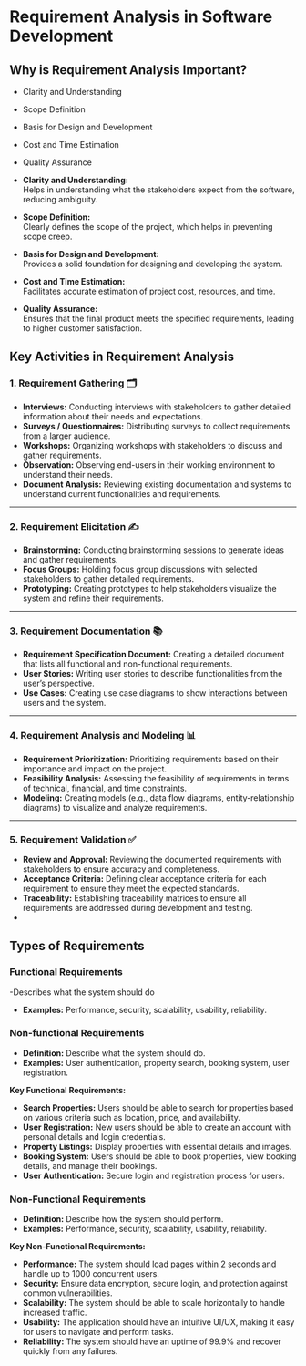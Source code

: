 # Requirement Analysis in Software Development

##  Why is Requirement Analysis Important?

- Clarity and Understanding
- Scope Definition
- Basis for Design and Development
- Cost and Time Estimation
- Quality Assurance

- **Clarity and Understanding:**  
  Helps in understanding what the stakeholders expect from the software, reducing ambiguity.

- **Scope Definition:**  
  Clearly defines the scope of the project, which helps in preventing scope creep.

- **Basis for Design and Development:**  
  Provides a solid foundation for designing and developing the system.

- **Cost and Time Estimation:**  
  Facilitates accurate estimation of project cost, resources, and time.

- **Quality Assurance:**  
  Ensures that the final product meets the specified requirements, leading to higher customer satisfaction.


## Key Activities in Requirement Analysis

### 1. Requirement Gathering 🗂️
- **Interviews:** Conducting interviews with stakeholders to gather detailed information about their needs and expectations.  
- **Surveys / Questionnaires:** Distributing surveys to collect requirements from a larger audience.  
- **Workshops:** Organizing workshops with stakeholders to discuss and gather requirements.  
- **Observation:** Observing end-users in their working environment to understand their needs.  
- **Document Analysis:** Reviewing existing documentation and systems to understand current functionalities and requirements.  

---

### 2. Requirement Elicitation ✍️
- **Brainstorming:** Conducting brainstorming sessions to generate ideas and gather requirements.  
- **Focus Groups:** Holding focus group discussions with selected stakeholders to gather detailed requirements.  
- **Prototyping:** Creating prototypes to help stakeholders visualize the system and refine their requirements.  

---

### 3. Requirement Documentation 📚
- **Requirement Specification Document:** Creating a detailed document that lists all functional and non-functional requirements.  
- **User Stories:** Writing user stories to describe functionalities from the user’s perspective.  
- **Use Cases:** Creating use case diagrams to show interactions between users and the system.  

---

### 4. Requirement Analysis and Modeling 📊
- **Requirement Prioritization:** Prioritizing requirements based on their importance and impact on the project.  
- **Feasibility Analysis:** Assessing the feasibility of requirements in terms of technical, financial, and time constraints.  
- **Modeling:** Creating models (e.g., data flow diagrams, entity-relationship diagrams) to visualize and analyze requirements.  

---

### 5. Requirement Validation ✅
- **Review and Approval:** Reviewing the documented requirements with stakeholders to ensure accuracy and completeness.  
- **Acceptance Criteria:** Defining clear acceptance criteria for each requirement to ensure they meet the expected standards.  
- **Traceability:** Establishing traceability matrices to ensure all requirements are addressed during development and testing.
- 

## Types of Requirements
### Functional Requirements 
-Describes what the system should do
- **Examples:** Performance, security, scalability, usability, reliability.


###  Non-functional Requirements

- **Definition:** Describe what the system should do.  
- **Examples:** User authentication, property search, booking system, user registration.  

**Key Functional Requirements:**
  - **Search Properties:** Users should be able to search for properties based on various criteria such as location, price, and availability.  
  - **User Registration:** New users should be able to create an account with personal details and login credentials.  
  - **Property Listings:** Display properties with essential details and images.  
  - **Booking System:** Users should be able to book properties, view booking details, and manage their bookings.  
  - **User Authentication:** Secure login and registration process for users.

###  Non-Functional Requirements

- **Definition:** Describe how the system should perform.  
- **Examples:** Performance, security, scalability, usability, reliability.  

**Key Non-Functional Requirements:**
  - **Performance:** The system should load pages within 2 seconds and handle up to 1000 concurrent users.  
  - **Security:** Ensure data encryption, secure login, and protection against common vulnerabilities.  
  - **Scalability:** The system should be able to scale horizontally to handle increased traffic.  
  - **Usability:** The application should have an intuitive UI/UX, making it easy for users to navigate and perform tasks.  
  - **Reliability:** The system should have an uptime of 99.9% and recover quickly from any failures.  
 


